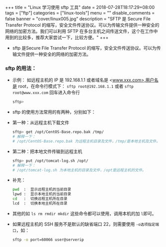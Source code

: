 +++
title = "Linux 学习使用 sftp 工具"
date = 2018-07-28T18:17:29+08:00
tags = ["ftp"]
categories = ["linux-tools"]
menu = ""
disable_comments = false
banner = "cover/linux005.jpg"
description = "SFTP 是 Secure File Transfer Protocol 的缩写，安全文件传送协议。可以为传输文件提供一种安全的网络的加密方法。我们可以利用 SFTP 在多台主机之间传送文件，这个在工作中用到的比较多，推荐大家尝试一下，比较方便。"
+++

- sftp 是Secure File Transfer Protocol 的缩写，安全文件传送协议。可以为传输文件提供一种安全的网络的加密方法。

### sftp 的用法：
- 示例： 如远程主机的 IP 是 192.168.1.1 或者域名是 <www.xxx.com>,用户名是 root，在命令行模式下： `sftp root@192.168.1.1` 或者 `sftp root@www.xxx.com` 回车进入命令行
  
  ```bash
  sftp>
  ```

- sftp 的使用方法常用的有两种，分别如下：
- 第一种：从远程主机下载文件
  
  ```bash
  sftp> get /opt/CentOS-Base.repo.bak /tmp/
  # 解释一下：
  # /opt/CentOS-Base.repo.bak 为远程主机目录及文件，/tmp/是本地主机及文件。
  ```

- 第二种：把本地文件传输到远程主机
  
  ```bash
  sftp> put /opt/tomcat-log.sh /opt/
  # 解释一下：
  # /opt/tomcat-log.sh 为本地主机的目录及文件，/opt是远程主机的文件。
  ```

- 补充：
  
  ```bash
  pwd  :  显示远程主机的当前目录
  lpwd :  显示本地主机的当前目录
  cd   :  切换远程主机所在目录
  lcd  :  切换本地主机所在目录
  ```
  
- 其他的如 `ls rm rmdir mkdir` 这些命令都可以使用，调用本机的加 `l`即可。
- 如果远程主机的 SSH 服务不是默认的缺省端口 22，则需要使用 `-o选项指定端口`，如：
  
  ```bash
  sftp -o port=60066 user@serverip
  ```
